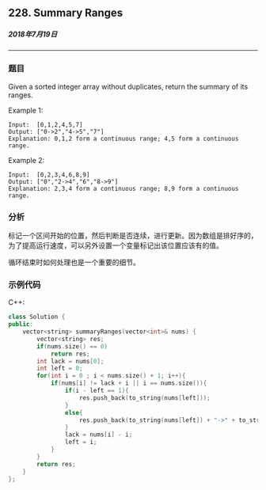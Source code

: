 ## 228. Summary Ranges
##### 2018年7月19日
***
### 题目
Given a sorted integer array without duplicates, return the summary of its ranges.

Example 1:
```
Input:  [0,1,2,4,5,7]
Output: ["0->2","4->5","7"]
Explanation: 0,1,2 form a continuous range; 4,5 form a continuous range.
```
Example 2:
```
Input:  [0,2,3,4,6,8,9]
Output: ["0","2->4","6","8->9"]
Explanation: 2,3,4 form a continuous range; 8,9 form a continuous range.
```
### 分析
标记一个区间开始的位置，然后判断是否连续，进行更新。因为数组是排好序的，为了提高运行速度，可以另外设置一个变量标记出该位置应该有的值。

循环结束时如何处理也是一个重要的细节。
### 示例代码
C++:
```cpp
class Solution {
public:
    vector<string> summaryRanges(vector<int>& nums) {
        vector<string> res;
        if(nums.size() == 0)
            return res;
        int lack = nums[0];
        int left = 0;
        for(int i = 0 ; i < nums.size() + 1; i++){
            if(nums[i] != lack + i || i == nums.size()){
                if(i - left == 1){
                    res.push_back(to_string(nums[left]));
                }
                else{
                    res.push_back(to_string(nums[left]) + "->" + to_string(nums[i-1]));
                }
                lack = nums[i] - i;
                left = i;
            }
        }
        return res;
    }
};
```
